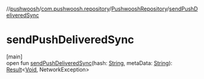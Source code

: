 //[pushwoosh](../../../index.md)/[com.pushwoosh.repository](../index.md)/[PushwooshRepository](index.md)/[sendPushDeliveredSync](send-push-delivered-sync.md)

# sendPushDeliveredSync

[main]\
open fun [sendPushDeliveredSync](send-push-delivered-sync.md)(hash: [String](https://developer.android.com/reference/kotlin/java/lang/String.html), metaData: [String](https://developer.android.com/reference/kotlin/java/lang/String.html)): [Result](../../com.pushwoosh.function/-result/index.md)&lt;[Void](https://developer.android.com/reference/kotlin/java/lang/Void.html), NetworkException&gt;
